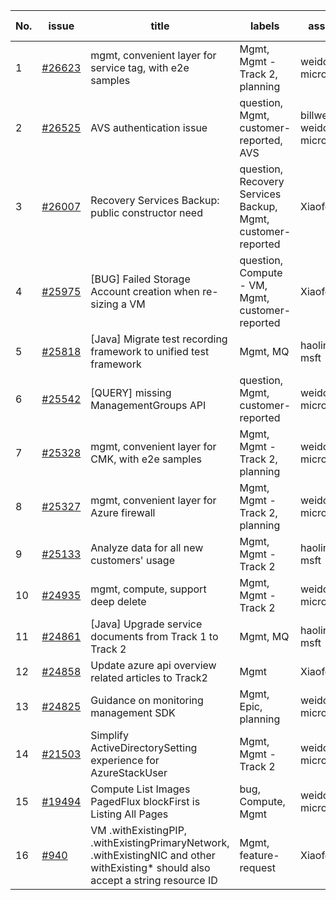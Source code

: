 | No. | issue | title | labels | assignees | bot advice | created date |
| ------ | ------ | ------ | ------ | ------ | ------ | :-----: |
|1|[#26623](https://github.com/Azure/azure-sdk-for-java/issues/26623)|mgmt, convenient layer for service tag, with e2e samples|Mgmt, Mgmt - Track 2, planning|weidongxu-microsoft||2022-01-21|
|2|[#26525](https://github.com/Azure/azure-sdk-for-java/issues/26525)|AVS authentication issue|question, Mgmt, customer-reported, AVS|billwert, weidongxu-microsoft|new comment|2022-01-15|
|3|[#26007](https://github.com/Azure/azure-sdk-for-java/issues/26007)|Recovery Services Backup: public constructor need|question, Recovery Services Backup, Mgmt, customer-reported|XiaofeiCao||2021-12-13|
|4|[#25975](https://github.com/Azure/azure-sdk-for-java/issues/25975)|[BUG] Failed Storage Account creation when re-sizing a VM|question, Compute - VM, Mgmt, customer-reported|XiaofeiCao|new comment|2021-12-10|
|5|[#25818](https://github.com/Azure/azure-sdk-for-java/issues/25818)|[Java] Migrate test recording framework to unified test framework|Mgmt, MQ|haolingdong-msft|new issue|2021-12-06|
|6|[#25542](https://github.com/Azure/azure-sdk-for-java/issues/25542)|[QUERY] missing ManagementGroups API|question, Mgmt, customer-reported|weidongxu-microsoft||2021-11-19|
|7|[#25328](https://github.com/Azure/azure-sdk-for-java/issues/25328)|mgmt, convenient layer for CMK, with e2e samples|Mgmt, Mgmt - Track 2, planning|weidongxu-microsoft||2021-11-11|
|8|[#25327](https://github.com/Azure/azure-sdk-for-java/issues/25327)|mgmt, convenient layer for Azure firewall|Mgmt, Mgmt - Track 2, planning|weidongxu-microsoft||2021-11-11|
|9|[#25133](https://github.com/Azure/azure-sdk-for-java/issues/25133)|Analyze data for all new customers' usage|Mgmt, Mgmt - Track 2|haolingdong-msft||2021-11-02|
|10|[#24935](https://github.com/Azure/azure-sdk-for-java/issues/24935)|mgmt, compute, support deep delete|Mgmt, Mgmt - Track 2|weidongxu-microsoft||2021-10-21|
|11|[#24861](https://github.com/Azure/azure-sdk-for-java/issues/24861)|[Java] Upgrade service documents from Track 1 to Track 2|Mgmt, MQ|haolingdong-msft||2021-10-18|
|12|[#24858](https://github.com/Azure/azure-sdk-for-java/issues/24858)|Update azure api overview related articles to Track2|Mgmt|XiaofeiCao||2021-10-18|
|13|[#24825](https://github.com/Azure/azure-sdk-for-java/issues/24825)|Guidance on monitoring management SDK|Mgmt, Epic, planning|weidongxu-microsoft||2021-10-15|
|14|[#21503](https://github.com/Azure/azure-sdk-for-java/issues/21503)|Simplify ActiveDirectorySetting experience for AzureStackUser|Mgmt, Mgmt - Track 2|weidongxu-microsoft||2021-05-14|
|15|[#19494](https://github.com/Azure/azure-sdk-for-java/issues/19494)|Compute List Images PagedFlux blockFirst is Listing All Pages|bug, Compute, Mgmt|weidongxu-microsoft||2021-02-26|
|16|[#940](https://github.com/Azure/azure-sdk-for-java/issues/940)|VM .withExistingPIP, .withExistingPrimaryNetwork, .withExistingNIC and other withExisting* should also accept a string resource ID|Mgmt, feature-request|XiaofeiCao||2016-07-06|
